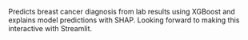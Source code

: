 Predicts breast cancer diagnosis from lab results using XGBoost and explains model predictions with SHAP. Looking forward to making this interactive with Streamlit.
